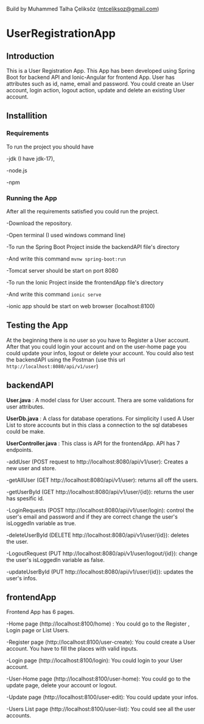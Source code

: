 Build by Muhammed Talha Çeliksöz (mtceliksoz@gmail.com) 

# **UserRegistrationApp**

## **Introduction**

This is a User Registration App. This App has been developed using Spring Boot for backend API and Ionic-Angular for frontend App.
User has attributes such as id, name, email and password.
You could create an User account, login action, logout action, update and delete an existing User account.

## **Installition**

### **Requirements**

To run the project you should have 

-jdk (I have jdk-17),

-node.js

-npm 


### **Running the App**

After all the requirements satisfied you could run the project.

-Download the repository.

-Open terminal (I used windows command line)

-To run the Spring Boot Project inside the backendAPI file's directory

-And write this command `mvnw spring-boot:run`

-Tomcat server should be start on port 8080

-To run the Ionic Project inside the frontendApp file's directory

-And write this command `ionic serve`

-ionic app should be start on web browser (localhost:8100)


## **Testing the App**

At the beginning there is no user so you have to Register a User account.
After that you could login your account and on the user-home page you could update your infos, logout or delete your account.
You could also test the backendAPI using the Postman (use this url `http://localhost:8080/api/v1/user`)


## **backendAPI**

**User.java** : A model class for User account. Thera are some validations for user attributes.

**UserDb.java** : A class for database operations. For simplicity I used A User List to store accounts but in this class a connection to the sql databeses could be make.

**UserController.java** : This class is API for the frontendApp. API has 7 endpoints.

-addUser (POST request to http://localhost:8080/api/v1/user): Creates a new user and store. 

-getAllUser (GET http://localhost:8080/api/v1/user): returns all off the users.

-getUserById (GET http://localhost:8080/api/v1/user/{id}): returns the user has spesific id.

-LoginRequests (POST http://localhost:8080/api/v1/user/login): control the user's email and password and if they are correct change the user's isLoggedIn variable as true.

-deleteUserById (DELETE http://localhost:8080/api/v1/user/{id}): deletes the user.

-LogoutRequest (PUT http://localhost:8080/api/v1/user/logout/{id}): change the user's isLoggedIn variable as false.

-updateUserById (PUT http://localhost:8080/api/v1/user/{id}): updates the user's infos.


## **frontendApp**

Frontend App has 6 pages.

-Home page (http://localhost:8100/home) : You could go to the Register , Login page or List Users.

-Register page (http://localhost:8100/user-create): You could create a User account. You have to fill the places with valid inputs.

-Login page (http://localhost:8100/login): You could login to your User account.

-User-Home page (http://localhost:8100/user-home): You could go to the update page, delete your account or logout.

-Update page (http://localhost:8100/user-edit): You could update your infos.

-Users List page (http://localhost:8100/user-list): You could see all the user accounts.








 
